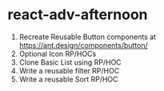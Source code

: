 # react-adv-afternoon
1. Recreate Reusable Button components at https://ant.design/components/button/
2. Optional Icon RP/HOCs
3. Clone Basic List using RP/HOC
4. Write a reusable filter RP/HOC
5. Write a reusable Sort RP/HOC